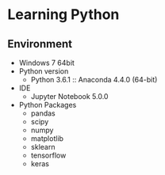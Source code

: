 # Learning Python

## Environment
* Windows 7 64bit
* Python version
  * Python 3.6.1 :: Anaconda 4.4.0 (64-bit)
* IDE
  * Jupyter Notebook 5.0.0
* Python Packages
  * pandas
  * scipy
  * numpy
  * matplotlib
  * sklearn
  * tensorflow
  * keras
